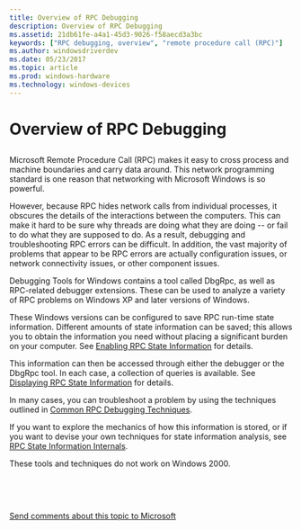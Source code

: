 ```yaml
---
title: Overview of RPC Debugging
description: Overview of RPC Debugging
ms.assetid: 21db61fe-a4a1-45d3-9026-f58aecd3a3bc
keywords: ["RPC debugging, overview", "remote procedure call (RPC)"]
ms.author: windowsdriverdev
ms.date: 05/23/2017
ms.topic: article
ms.prod: windows-hardware
ms.technology: windows-devices
---
```


# Overview of RPC Debugging


## <span id="ddk_overview_of_rpc_debugging_dbg"></span><span id="DDK_OVERVIEW_OF_RPC_DEBUGGING_DBG"></span>


Microsoft Remote Procedure Call (RPC) makes it easy to cross process and machine boundaries and carry data around. This network programming standard is one reason that networking with Microsoft Windows is so powerful.

However, because RPC hides network calls from individual processes, it obscures the details of the interactions between the computers. This can make it hard to be sure why threads are doing what they are doing -- or fail to do what they are supposed to do. As a result, debugging and troubleshooting RPC errors can be difficult. In addition, the vast majority of problems that appear to be RPC errors are actually configuration issues, or network connectivity issues, or other component issues.

Debugging Tools for Windows contains a tool called DbgRpc, as well as RPC-related debugger extensions. These can be used to analyze a variety of RPC problems on Windows XP and later versions of Windows.

These Windows versions can be configured to save RPC run-time state information. Different amounts of state information can be saved; this allows you to obtain the information you need without placing a significant burden on your computer. See [Enabling RPC State Information](enabling-rpc-state-information.md) for details.

This information can then be accessed through either the debugger or the DbgRpc tool. In each case, a collection of queries is available. See [Displaying RPC State Information](displaying-rpc-state-information.md) for details.

In many cases, you can troubleshoot a problem by using the techniques outlined in [Common RPC Debugging Techniques](common-rpc-debugging-techniques.md).

If you want to explore the mechanics of how this information is stored, or if you want to devise your own techniques for state information analysis, see [RPC State Information Internals](rpc-state-information-internals.md).

These tools and techniques do not work on Windows 2000.

 

 

[Send comments about this topic to Microsoft](mailto:wsddocfb@microsoft.com?subject=Documentation%20feedback%20[debugger\debugger]:%20Overview%20of%20RPC%20Debugging%20%20RELEASE:%20%285/15/2017%29&body=%0A%0APRIVACY%20STATEMENT%0A%0AWe%20use%20your%20feedback%20to%20improve%20the%20documentation.%20We%20don't%20use%20your%20email%20address%20for%20any%20other%20purpose,%20and%20we'll%20remove%20your%20email%20address%20from%20our%20system%20after%20the%20issue%20that%20you're%20reporting%20is%20fixed.%20While%20we're%20working%20to%20fix%20this%20issue,%20we%20might%20send%20you%20an%20email%20message%20to%20ask%20for%20more%20info.%20Later,%20we%20might%20also%20send%20you%20an%20email%20message%20to%20let%20you%20know%20that%20we've%20addressed%20your%20feedback.%0A%0AFor%20more%20info%20about%20Microsoft's%20privacy%20policy,%20see%20http://privacy.microsoft.com/default.aspx. "Send comments about this topic to Microsoft")




